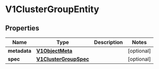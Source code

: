# V1ClusterGroupEntity

## Properties
Name | Type | Description | Notes
------------ | ------------- | ------------- | -------------
**metadata** | [**V1ObjectMeta**](V1ObjectMeta.md) |  |  [optional]
**spec** | [**V1ClusterGroupSpec**](V1ClusterGroupSpec.md) |  |  [optional]

